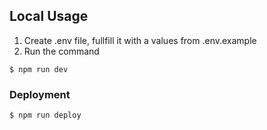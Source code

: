## Local Usage
1. Create .env file, fullfill it with a values from .env.example
2. Run the command

```
$ npm run dev
```

### Deployment

```
$ npm run deploy
```